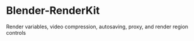 # Blender-RenderKit
Render variables, video compression, autosaving, proxy, and render region controls
